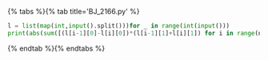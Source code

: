 {% tabs %}{% tab title='BJ_2166.py' %}

```py
l = list(map(int,input().split()))for _ in range(int(input()))
print(abs(sum([(l[i-1][0]-l[i][0])*(l[i-1][1]+l[i][1]) for i in range(n)])/2))
```

{% endtab %}{% endtabs %}
